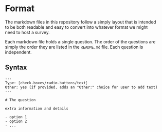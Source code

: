 # Format

The markdown files in this repository follow a simply layout that is intended
to be both readable and easy to convert into whatever format we might need to
host a survey.

Each markdown file holds a single question. The order of the questions are
simply the order they are listed in the `README.md` file. Each question is
independent.

## Syntax

    ---
    Type: [check-boxes/radio-buttons/text]
    Other: yes (if provided, adds an "Other:" choice for user to add text)
    ---
    
    # The question
    
    extra information and details
    
    - option 1
    - option 2
    - ...
